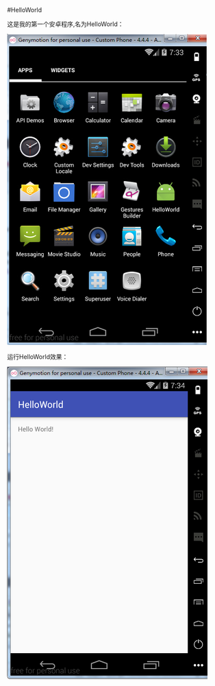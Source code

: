 #HelloWorld

这是我的第一个安卓程序,名为HelloWorld：

![HelloWorldIcon](https://raw.githubusercontent.com/douerza/picture/master/work1/1.jpg)

运行HelloWorld效果：

![HelloWorldRun](https://raw.githubusercontent.com/douerza/picture/master/work1/2.jpg)